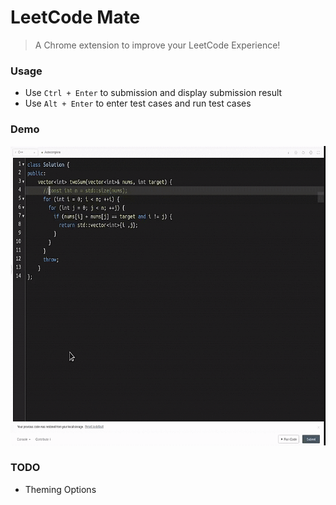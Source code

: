 # LeetCode Mate

> A Chrome extension to improve your LeetCode Experience!




### Usage
* Use `Ctrl + Enter` to submission and display submission result
* Use `Alt + Enter` to enter test cases and run test cases

### Demo
 <img src="demo/error_and_test_resubmit.gif" style="width:600px;height:479px">

### TODO 
* Theming Options

